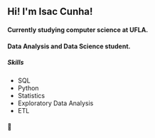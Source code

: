 ## Hi! I'm Isac Cunha! 

#### Currently studying computer science at UFLA.
#### Data Analysis and Data Science student.

##### Skills
- SQL
- Python
- Statistics
- Exploratory Data Analysis
- ETL
#### 🌱
